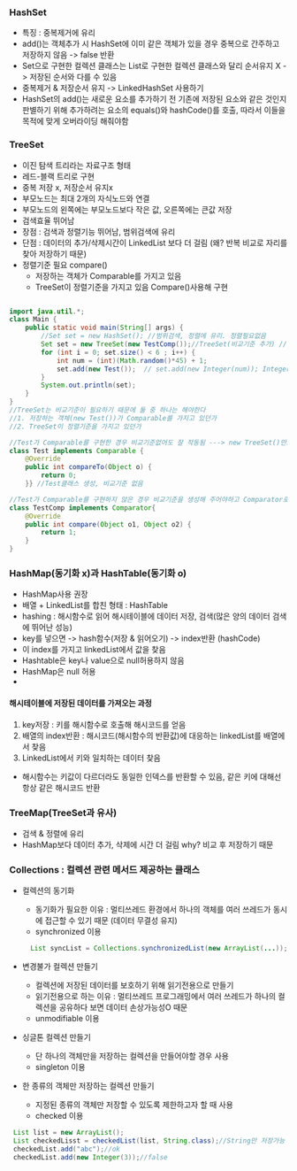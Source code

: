### HashSet
  - 특징 : 중복제거에 유리
  - add()는 객체추가 시 HashSet에 이미 같은 객체가 있을 경우 중복으로 간주하고 저장하지 않음 -> false 반환
  - Set으로 구현한 컬렉션 클래스는  List로 구현한 컬렉션 클래스와 달리 순서유지 X -> 저장된 순서와 다를 수 있음
  - 중복제거 & 저장순서 유지 -> LinkedHashSet 사용하기
  - HashSet의 add()는 새로운 요소를 추가하기 전 기존에 저장된 요소와 같은 것인지 판별하기 위해
    추가하려는 요소의  equals()와 hashCode()를 호출, 따라서 이들을 목적에 맞게 오버라이딩 해줘야함

### TreeSet
  - 이진 탐색 트리라는 자료구조 형태
  - 레드-블랙 트리로 구현
  - 중복 저장 x, 저장순서 유지x
  - 부모노드는 최대 2개의 자식노드와 연결
  - 부모노드의 왼쪽에는 부모노드보다 작은 값, 오른쪽에는 큰값 저장
  - 검색효율 뛰어남
  - 장점 : 검색과 정렬기능 뛰어남, 범위검색에 유리
  - 단점 : 데이터의 추가/삭제시간이 LinkedList 보다 더 걸림 (왜? 반복 비교로 자리를 찾아 저장하기 때문)
  - 정렬기준 필요 compare()
      - 저장하는 객체가 Comparable를 가지고 있음
      - TreeSet이 정렬기준을 가지고 있음 Compare()사용해 구현
      
```java

import java.util.*; 
class Main { 
	public static void main(String[] args) { 
		//Set set = new HashSet(); //범위검색, 정렬에 유리. 정렬필요없음 
		Set set = new TreeSet(new TestComp());//TreeSet(비교기준 추가) //정렬필요 
		for (int i = 0; set.size() < 6 ; i++) { 
			int num = (int)(Math.random()*45) + 1; 
			set.add(new Test());  // set.add(new Integer(num)); Integer는 Comparable를 가지고 있음! 
		} 
		System.out.println(set); 
	} 
} 
//TreeSet는 비교기준이 필요하기 때문에 둘 중 하나는 해야한다 
//1. 저장하는 객체(new Test())가 Comparable를 가지고 있던가 
//2. TreeSet이 정렬기준을 가지고 있던가

//Test가 Comparable를 구현한 경우 비교기준없어도 잘 작동됨 ---> new TreeSet()만으로  
class Test implements Comparable { 
	@Override 
	public int compareTo(Object o) { 
		return 0; 
	}} //Test클래스 생성, 비교기준 없음 

//Test가 Comparable를 구현하지 않은 경우 비교기준을 생성해 주어야하고 Comparator로 구현 ---> new TreeSet(new TestComp())로 작성 
class TestComp implements Comparator{ 
	@Override 
	public int compare(Object o1, Object o2) { 
		return 1; 
	} 
}
```


### HashMap(동기화 x)과 HashTable(동기화 o)
  - HashMap사용 권장
  - 배열 + LinkedList를 합친 형태 : HashTable
  - hashing : 해시함수로 읽어 해시테이블에 데이터 저장, 검색(많은 양의 데이터 검색에 뛰어난 성능)
  - key를 넣으면 -> hash함수(저장 & 읽어오기) -> index반환 (hashCode)
  - 이 index를 가지고 linkedList에서 값을 찾음
  - Hashtable은 key나 value으로 null허용하지 않음
  - HashMap은 null 허용
  - 
#### 해시테이블에 저장된 데이터를 가져오는 과정
  1. key저장 : 키를 해시함수로 호출해 해시코드를 얻음
  2. 배열의 index반환 : 해시코드(해시함수의 반환값)에 대응하는 linkedList를 배열에서 찾음
  3. LinkedList에서 키와 일치하는 데이터 찾음
  * 해시함수는 키값이 다르더라도 동일한 인덱스를 반환할 수 있음, 같은 키에 대해선 항상 같은 해시코드 반환


### TreeMap(TreeSet과 유사)
  - 검색 & 정렬에 유리
  - HashMap보다 데이터 추가, 삭제에 시간 더 걸림 why? 비교 후 저장하기 때문
  
### Collections :  컬렉션 관련 메서드 제공하는 클래스
  - 컬렉션의 동기화
    - 동기화가 필요한 이유 : 멀티쓰레드 환경에서 하나의 객체를 여러 쓰레드가 동시에 접근할 수 있기 때문 (데이터 무결성 유지)
    - synchronized 이용
    ```java
      List syncList = Collections.synchronizedList(new ArrayList(...));
    ```
  - 변경불가 컬렉션 만들기
    - 컬렉션에 저장된 데이터를 보호하기 위해 읽기전용으로 만들기
    - 읽기전용으로 하는 이유 : 멀티쓰레드 프로그래밍에서 여러 쓰레드가 하나의 컬렉션을 공유하다 보면 데이터 손상가능성O 때문
    - unmodifiable 이용
    
  - 싱글톤 컬렉션 만들기
     - 단 하나의 객체만을 저장하는 컬렉션을 만들어야할 경우 사용
     - singleton 이용
     
  - 한 종류의 객체만 저장하는 컬렉션 만들기
     - 지정된 종류의 객체만 저장할 수 있도록 제한하고자 할 때 사용
     - checked 이용
   ```java
    List list = new ArrayList();
    List checkedLisst = checkedList(list, String.class);//String만 저장가능
    checkedList.add("abc");//ok
    checkedList.add(new Integer(3));//false
   ```
